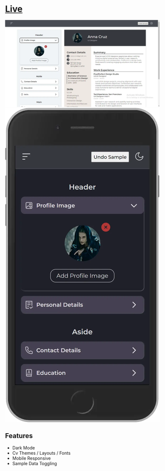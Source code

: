 # [Live](https://onlinecvmaker.netlify.app/)

![app screenshot](public/images/screenshot-desktop.webp)
![app screenshot](public/images/screenshot-mobile.webp)

## Features 

- Dark Mode
- Cv Themes / Layouts / Fonts
- Mobile Responsive
- Sample Data Toggling